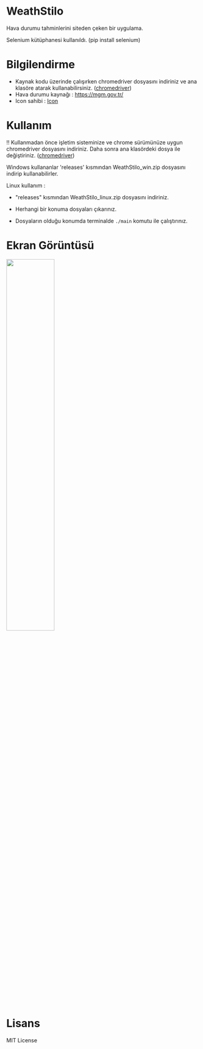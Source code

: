 # WeathStilo
Hava durumu tahminlerini siteden çeken bir uygulama.

Selenium kütüphanesi kullanıldı. (pip install selenium)

# Bilgilendirme
- Kaynak kodu üzerinde çalışırken chromedriver dosyasını indiriniz ve ana klasöre atarak kullanabilirsiniz. ([chromedriver](https://chromedriver.chromium.org/downloads))
- Hava durumu kaynağı : https://mgm.gov.tr/
- Icon sahibi : [Icon](https://www.flaticon.com/free-icon/storm_3445722?term=weather&page=1&position=41&page=1&position=41&related_id=3445722&origin=search)

# Kullanım

!! Kullanmadan önce işletim sisteminize ve chrome sürümünüze uygun chromedriver dosyasını indiriniz. Daha sonra ana klasördeki dosya ile değiştiriniz. ([chromedriver](https://chromedriver.chromium.org/downloads))

Windows kullananlar 'releases' kısmından WeathStilo_win.zip dosyasını indirip kullanabilirler.

Linux kullanım : 

- "releases" kısmından WeathStilo_linux.zip dosyasını indiriniz.
 
- Herhangi bir konuma dosyaları çıkarınız.

- Dosyaların olduğu konumda terminalde ```./main``` komutu ile çalıştırınız.

# Ekran Görüntüsü

<img width="50%" src="https://user-images.githubusercontent.com/49123562/119351368-11428880-bca9-11eb-8c5f-fd0536bd25f5.png">

# Lisans

MIT License
